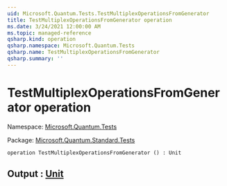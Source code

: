 ```yaml
---
uid: Microsoft.Quantum.Tests.TestMultiplexOperationsFromGenerator
title: TestMultiplexOperationsFromGenerator operation
ms.date: 3/24/2021 12:00:00 AM
ms.topic: managed-reference
qsharp.kind: operation
qsharp.namespace: Microsoft.Quantum.Tests
qsharp.name: TestMultiplexOperationsFromGenerator
qsharp.summary: ''
---
```


# TestMultiplexOperationsFromGenerator operation

Namespace: [Microsoft.Quantum.Tests](xref:Microsoft.Quantum.Tests)

Package: [Microsoft.Quantum.Standard.Tests](https://nuget.org/packages/Microsoft.Quantum.Standard.Tests)




```qsharp
operation TestMultiplexOperationsFromGenerator () : Unit
```


## Output : [Unit](xref:microsoft.quantum.lang-ref.unit)

